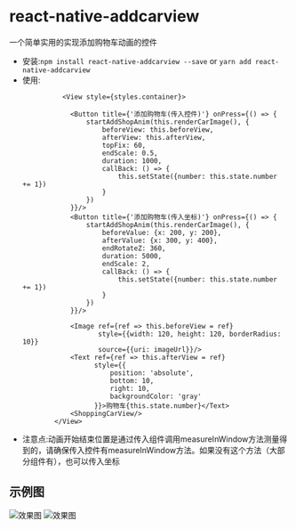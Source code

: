 # react-native-addcarview
一个简单实用的实现添加购物车动画的控件

- 安装:`npm install react-native-addcarview --save` or `yarn add react-native-addcarview`
- 使用: 
    ```
              <View style={styles.container}>
              
                <Button title={'添加购物车(传入控件)'} onPress={() => {
                    startAddShopAnim(this.renderCarImage(), {
                        beforeView: this.beforeView,
                        afterView: this.afterView,
                        topFix: 60,
                        endScale: 0.5,
                        duration: 1000,
                        callBack: () => {
                            this.setState({number: this.state.number  += 1})
                        }
                    })
                }}/>
                <Button title={'添加购物车(传入坐标)'} onPress={() => {
                    startAddShopAnim(this.renderCarImage(), {
                        beforeValue: {x: 200, y: 200},
                        afterValue: {x: 300, y: 400},
                        endRotateZ: 360,
                        duration: 5000,
                        endScale: 2,
                        callBack: () => {
                            this.setState({number: this.state.number     += 1})
                        }
                    })
                }}/>

                <Image ref={ref => this.beforeView = ref}
                       style={{width: 120, height: 120, borderRadius: 10}}
                       source={{uri: imageUrl}}/>
                <Text ref={ref => this.afterView = ref}
                      style={{
                          position: 'absolute',
                          bottom: 10,
                          right: 10,
                          backgroundColor: 'gray'
                      }}>购物车{this.state.number}</Text>
                <ShoppingCarView/>
            </View>
 
     ```
- 注意点:动画开始结束位置是通过传入组件调用measureInWindow方法测量得到的，请确保传入控件有measureInWindow方法。如果没有这个方法（大部分组件有），也可以传入坐标
  

## 示例图
  ![效果图](https://github.com/puti94/react-native-addcarview/blob/master/111.gif)
  ![效果图](https://github.com/puti94/react-native-addcarview/blob/master/222.gif)
